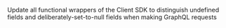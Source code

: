 Update all functional wrappers of the Client SDK to distinguish undefined fields and deliberately-set-to-null fields when making GraphQL requests
